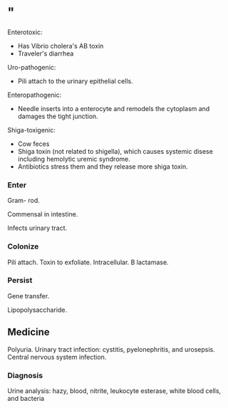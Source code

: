 # "

Enterotoxic:
- Has Vibrio cholera's AB toxin
- Traveler's diarrhea

Uro-pathogenic:
- Pili attach to the urinary epithelial cells.

Enteropathogenic:
- Needle inserts into a enterocyte and remodels the cytoplasm and damages the tight junction.

Shiga-toxigenic:
- Cow feces
- Shiga toxin (not related to shigella), which causes systemic disese including hemolytic uremic syndrome.
- Antibiotics stress them and they release more shiga toxin.

### Enter

Gram- rod.

Commensal in intestine.

Infects urinary tract.

### Colonize

Pili attach.
Toxin to exfoliate.
Intracellular.
B lactamase.

### Persist

Gene transfer.

Lipopolysaccharide.

## Medicine

Polyuria.
Urinary tract infection: cystitis, pyelonephritis, and urosepsis.
Central nervous system infection.

### Diagnosis

Urine analysis: hazy, blood, nitrite, leukocyte esterase, white blood cells, and bacteria
